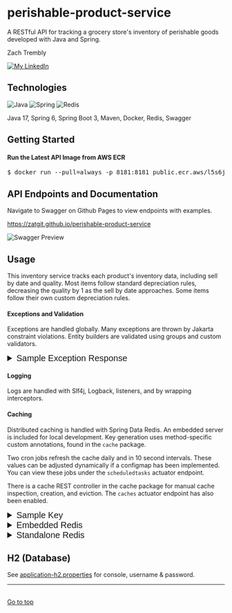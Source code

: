 <div id="top">

# perishable-product-service

</div>

A RESTful API for tracking a grocery store's inventory of perishable goods developed with Java and Spring.


Zach Trembly

<a href="https://www.linkedin.com/in/zat/"><img alt="My LinkedIn" src="https://img.shields.io/badge/LinkedIn-0077B5?style=for-the-badge&logo=linkedin&logoColor=white"></a>

## Technologies
![Java](https://img.shields.io/badge/Java-ED8B00?style=for-the-badge&logo=openjdk&logoColor=white)
![Spring](https://img.shields.io/badge/Spring-6DB33F?style=for-the-badge&logo=spring&logoColor=white)
![Redis](https://img.shields.io/badge/redis-%23DD0031.svg?&style=for-the-badge&logo=redis&logoColor=white)

Java 17, Spring 6, Spring Boot 3, Maven, Docker, Redis, Swagger

## Getting Started

#### Run the Latest API Image from AWS ECR

<pre>
$ docker run --pull=always -p 8181:8181 public.ecr.aws/l5s6j4h1/zmart-api:2.0.0
</pre>

## API Endpoints and Documentation

Navigate to Swagger on Github Pages to view endpoints with examples.

https://zatgit.github.io/perishable-product-service

![Swagger Preview](src/main/resources/assets/images/swagger-preview.gif)

## Usage

This inventory service tracks each product's inventory data, including sell by date and quality. Most items
follow standard depreciation rules, decreasing the quality by 1 as the sell by date approaches. Some items follow their
own custom depreciation rules.

#### Exceptions and Validation

Exceptions are handled globally.
Many exceptions are thrown by Jakarta constraint violations.
Entity builders are validated using groups and custom validators.

<details style="font:20px Arial;"><summary>Sample Exception Response</summary>

```json
{
    "timestamp": "2025-02-12T21:16:27.474Z",
    "code": "400 BAD_REQUEST",
    "exception": "MethodArgumentNotValidException",
    "message": "Invalid properties: quality must be less than or equal to 50, provided 80",
    "cause": {
        "message": "Validation failed for argument [0] in public org.springframework.http.ResponseEntity<com.zmart.api.product.dto.response.ProductsByQualityResponse> com.zmart.api.product.controller.ProductRestController.getProductsByQuality(com.zmart.api.product.dto.request.ProductsByQualityRequest): [Field error in object 'productsByQualityRequest' on field 'quality': rejected value [80]; codes [Max.productsByQualityRequest.quality,Max.quality,Max.java.lang.String,Max]; arguments [org.springframework.context.support.DefaultMessageSourceResolvable: codes [productsByQualityRequest.quality,quality]; arguments []; default message [quality],50]; default message [must be less than or equal to 50, provided 80]] "
    }
}
```
</details>

#### Logging

Logs are handled with Slf4j, Logback, listeners, and by wrapping interceptors.

#### Caching

Distributed caching is handled with Spring Data Redis. An embedded server is included for local development. 
Key generation uses method-specific custom annotations, found in the ``cache`` package.

Two cron jobs refresh the cache daily and in 10 second intervals. These values can be adjusted dynamically if a 
configmap has been implemented. You can view these jobs under the ``scheduledtasks`` actuator endpoint.

There is a cache REST controller in the cache package for manual cache inspection, creation, and eviction.
The ``caches`` actuator endpoint has also been enabled.

<details style="font:20px Arial;"><summary>Sample Key</summary></summary>

<pre>"products::ProductInventoryServiceImpl,getProductsByQuality,20,100,itemName,DESC"</pre></p>
</details>

<details style="font:20px Arial;"><summary>Embedded Redis</summary>
<br> Toggle <code>local.redis.server.embedded=ON</code> in the <code>local</code> properties file 
to use the server.</p>

[Go to application-local.properties](src/main/resources/application-local.properties)
</details>

<details style="font:20px Arial;"><summary>Standalone Redis</summary>
<br>If you'd prefer a non-embedded local redis server, use the <code>prod</code> profile. 
<br>Grab the redis docker image and run the server:</p>
<br><pre>$ docker pull redis && docker run --name zmart-redis -p 6379:6379 -d redis</pre></p>

</details>

## H2 (Database)

See [application-h2.properties](src/main/resources/application-h2.properties) 
for console, username & password.

<hr></hr>

<br><a href="#top">Go to top</a></p>

